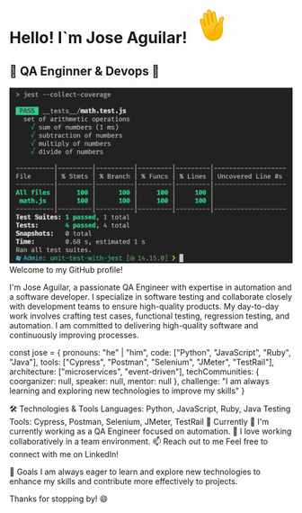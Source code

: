 
<h1>Hello! I`m Jose Aguilar! <img src="1f44b.gif" width="60"</h1>
<h2>🚀 QA Enginner & Devops 🚀</h2>
<img src="img_logo_github_repositori.png" height:200px; width:50%;>
Welcome to my GitHub profile!

I'm Jose Aguilar, a passionate QA Engineer with expertise in automation and a software developer. I specialize in software testing and collaborate closely with development teams to ensure high-quality products. My day-to-day work involves crafting test cases, functional testing, regression testing, and automation. I am committed to delivering high-quality software and continuously improving processes.

const jose = {
  pronouns: "he" | "him",
  code: ["Python", "JavaScript", "Ruby", "Java"],
  tools: ["Cypress", "Postman", "Selenium", "JMeter", "TestRail"],
  architecture: ["microservices", "event-driven"],
  techCommunities: {
    coorganizer: null,
    speaker: null,
    mentor: null
  },
  challenge: "I am always learning and exploring new technologies to improve my skills"
}

🛠️ Technologies & Tools
Languages: Python, JavaScript, Ruby, Java
Testing Tools: Cypress, Postman, Selenium, JMeter, TestRail
🌱 Currently
🔭 I'm currently working as a QA Engineer focused on automation.
🤝 I love working collaboratively in a team environment.
📫 Reach out to me
Feel free to connect with me on LinkedIn!

🚀 Goals
I am always eager to learn and explore new technologies to enhance my skills and contribute more effectively to projects.

Thanks for stopping by! 😄

